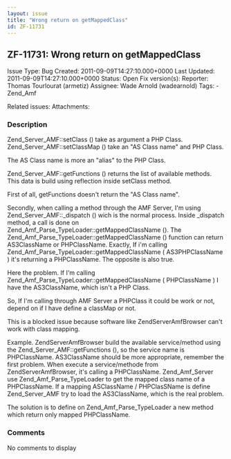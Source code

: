 ```yaml
---
layout: issue
title: "Wrong return on getMappedClass"
id: ZF-11731
---
```


ZF-11731: Wrong return on getMappedClass
----------------------------------------

 Issue Type: Bug Created: 2011-09-09T14:27:10.000+0000 Last Updated: 2011-09-09T14:27:10.000+0000 Status: Open Fix version(s): 
 Reporter:  Thomas Tourlourat (armetiz)  Assignee:  Wade Arnold (wadearnold)  Tags: - Zend\_Amf
 
 Related issues: 
 Attachments: 
### Description

Zend\_Server\_AMF::setClass () take as argument a PHP Class. Zend\_Server\_AMF::setClassMap () take an "AS Class name" and PHP Class.

The AS Class name is more an "alias" to the PHP Class.

Zend\_Server\_AMF::getFunctions () returns the list of available methods. This data is build using reflection inside setClass method.

First of all, getFunctions doesn't return the "AS Class name".

Secondly, when calling a method through the AMF Server, I'm using Zend\_Server\_AMF::\_dispatch () wich is the normal process. Inside \_dispatch method, a call is done on Zend\_Amf\_Parse\_TypeLoader::getMappedClassName (). The Zend\_Amf\_Parse\_TypeLoader::getMappedClassName () function can return AS3ClassName or PHPClassName. Exactly, If i'm calling Zend\_Amf\_Parse\_TypeLoader::getMappedClassName ( AS3PHPClassName ) it's returning a PHPClassName. The opposite is also true.

Here the problem. If I'm calling Zend\_Amf\_Parse\_TypeLoader::getMappedClassName ( PHPClassName ) I have the AS3ClassName, which isn't a PHP Class.

So, If I'm calling through AMF Server a PHPClass it could be work or not, depend on if I have define a classMap or not.

This is a blocked issue because software like ZendServerAmfBrowser can't work with class mapping.

Example. ZendServerAmfBrowser build the available service/method using the Zend\_Server\_AMF::getFunctions (), so the service name is PHPClassName. AS3ClassName should be more appropriate, remember the first problem. When execute a service/methode from ZendServerAmfBrowser, it's calling a PHPClassName. Zend\_Amf\_Server use Zend\_Amf\_Parse\_TypeLoader to get the mapped class name of a PHPClassName. If a mapping ASClassName / PHPClasSName is define Zend\_Server\_AMF try to load the AS3ClassName, which is the real problem.

The solution is to define on Zend\_Amf\_Parse\_TypeLoader a new method which return only mapped PHPClassName.

 

 

### Comments

No comments to display